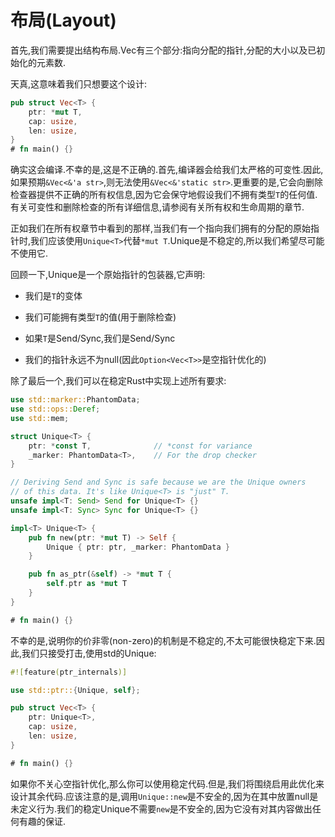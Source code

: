 # 布局(Layout)

首先,我们需要提出结构布局.Vec有三个部分:指向分配的指针,分配的大小以及已初始化的元素数.

天真,这意味着我们只想要这个设计:

```Rust
pub struct Vec<T> {
    ptr: *mut T,
    cap: usize,
    len: usize,
}
# fn main() {}
```

确实这会编译.不幸的是,这是不正确的.首先,编译器会给我们太严格的可变性.因此,如果预期`&Vec<&'a str>`,则无法使用`&Vec<&'static str>`.更重要的是,它会向删除检查器提供不正确的所有权信息,因为它会保守地假设我们不拥有类型`T`的任何值.有关可变性和删除检查的所有详细信息,请参阅有关所有权和生命周期的章节.

正如我们在所有权章节中看到的那样,当我们有一个指向我们拥有的分配的原始指针时,我们应该使用`Unique<T>`代替`*mut T`.Unique是不稳定的,所以我们希望尽可能不使用它.

回顾一下,Unique是一个原始指针的包装器,它声明:

- 我们是`T`的变体

- 我们可能拥有类型`T`的值(用于删除检查)

- 如果`T`是Send/Sync,我们是Send/Sync

- 我们的指针永远不为null(因此`Option<Vec<T>>`是空指针优化的)

除了最后一个,我们可以在稳定Rust中实现上述所有要求:

```Rust
use std::marker::PhantomData;
use std::ops::Deref;
use std::mem;

struct Unique<T> {
    ptr: *const T,              // *const for variance
    _marker: PhantomData<T>,    // For the drop checker
}

// Deriving Send and Sync is safe because we are the Unique owners
// of this data. It's like Unique<T> is "just" T.
unsafe impl<T: Send> Send for Unique<T> {}
unsafe impl<T: Sync> Sync for Unique<T> {}

impl<T> Unique<T> {
    pub fn new(ptr: *mut T) -> Self {
        Unique { ptr: ptr, _marker: PhantomData }
    }

    pub fn as_ptr(&self) -> *mut T {
        self.ptr as *mut T
    }
}

# fn main() {}
```

不幸的是,说明你的价非零(non-zero)的机制是不稳定的,不太可能很快稳定下来.因此,我们只接受打击,使用std的Unique:

```Rust
#![feature(ptr_internals)]

use std::ptr::{Unique, self};

pub struct Vec<T> {
    ptr: Unique<T>,
    cap: usize,
    len: usize,
}

# fn main() {}
```

如果你不关心空指针优化,那么你可以使用稳定代码.但是,我们将围绕启用此优化来设计其余代码.应该注意的是,调用`Unique::new`是不安全的,因为在其中放置null是未定义行为.我们的稳定Unique不需要`new`是不安全的,因为它没有对其内容做出任何有趣的保证.